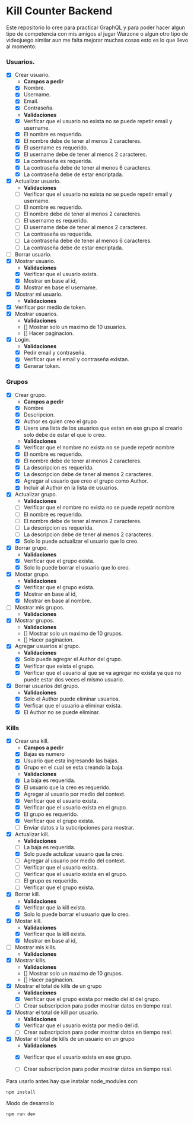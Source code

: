 # Kill Counter Backend

Este repositorio lo cree para practicar GraphQL y para poder hacer algun tipo de competencia con mis amigos al jugar Warzone o algun otro tipo de videojuego similar aun me falta mejorar muchas cosas esto es lo que llevo al momento:

### Usuarios.
- [x] Crear usuario.
  - **Campos a pedir**
  - [x] Nombre.
  - [x] Username.
  - [x] Email.
  - [x] Contraseña.
  - **Validaciones**
  - [x] Verificar que el usuario no exista no se puede repetir email y username.
  - [x] El nombre es requerido.
  - [x] El nombre debe de tener al menos 2 caracteres.
  - [x] El username es requerido.
  - [x] El username debe de tener al menos 2 caracteres.
  - [x] La contraseña es requerida.
  - [x] La contraseña debe de tener al menos 6 caracteres.
  - [x] La contraseña debe de estar encriptada.
- [x] Actualizar usuario.
  - **Validaciones**
  - [ ] Verificar que el usuario no exista no se puede repetir email y username.
  - [ ] El nombre es requerido.
  - [ ] El nombre debe de tener al menos 2 caracteres.
  - [ ] El username es requerido.
  - [ ] El username debe de tener al menos 2 caracteres.
  - [ ] La contraseña es requerida.
  - [ ] La contraseña debe de tener al menos 6 caracteres.
  - [ ] La contraseña debe de estar encriptada.
- [ ] Borrar usuario.
- [x] Mostrar usuario.
  - **Validaciones**
  - [x] Verificar que el usuario exista.
  - [x] Mostrar en base al id,
  - [x] Mostrar en base el username.
- [x] Mostrar mi usuario.
  - **Validaciones**
 - [x] Verificar por medio de token.
- [x] Mostrar usuarios.
  - **Validaciones**
  - [] Mostrar solo un maximo de 10 usuarios.
  - [] Hacer paginacion.
- [x] Login.
  - **Validaciones**
  - [x] Pedir email y contraseña.
  - [x] Verificar que el email y contraseña existan.
  - [x] Generar token.

### Grupos
- [x] Crear grupo.
  - **Campos a pedir**
  - [x] Nombre
  - [x] Descripcion.
  - [x] Author es quien creo el grupo
  - [x] Users una lista de los usuarios que estan en ese grupo al crearlo solo debe de estar el que lo creo.
  - **Validaciones**
  - [x] Verificar que el nombre no exista no se puede repetir nombre
  - [x] El nombre es requerido.
  - [x] El nombre debe de tener al menos 2 caracteres.
  - [x] La descripcion es requerida.
  - [x] La descripcion debe de tener al menos 2 caracteres.
  - [x] Agregar al usuario que creo el grupo como Author.
  - [x] Incluir al Author en la lista de usuarios.
- [x] Actualizar grupo.
  - **Validaciones**
  - [ ] Verificar que el nombre no exista no se puede repetir nombre
  - [ ] El nombre es requerido.
  - [ ] El nombre debe de tener al menos 2 caracteres.
  - [ ] La descripcion es requerida.
  - [ ] La descripcion debe de tener al menos 2 caracteres.
  - [x] Solo lo puede actualizar el usuario que lo creo.
- [x] Borrar grupo.
  - **Validaciones**
  - [x] Verificar que el grupo exista.
  - [x] Solo lo puede borrar el usuario que lo creo.
- [x] Mostar grupo.
  - **Validaciones**
  - [x] Verificar que el grupo exista.
  - [x] Mostrar en base al id,
  - [x] Mostrar en base al nombre.
- [ ] Mostrar mis grupos.
  - **Validaciones**
- [x] Mostrar grupos.
  - **Validaciones**
  - [] Mostrar solo un maximo de 10 grupos.
  - [] Hacer paginacion.
- [x] Agregar usuarios al grupo.
  - **Validaciones**
  - [x] Solo puede agregar el Author del grupo.
  - [x] Verificar que exista el grupo.
  - [x] Verificar que el usuario al que se va agregar no exista ya que no puede estar dos veces el mismo usuario.
- [x] Borrar usuarios del grupo.
  - **Validaciones**
  - [x] Solo el Author puede eliminar usuarios.
  - [x] Verficar que el usuario a eliminar exista.
  - [x] El Author no se puede eliminar.

### Kills
- [x] Crear una kill.
  - **Campos a pedir**
  - [x] Bajas es numero
  - [x] Usuario que esta ingresando las bajas.
  - [x] Grupo en el cual se esta creando la baja.
  - **Validaciones**
  - [x] La baja es requerida.
  - [x] El usuario que la creo es requerido.
  - [x] Agregar al usuario por medio del context.
  - [x] Verificar que el usuario exista.
  - [x] Verificar que el usuario exista en el grupo.
  - [x] El grupo es requerido.
  - [x] Verificar que el grupo exista.
  - [ ] Enviar datos a la subcripciones para mostrar.
- [x] Actualizar kill.
  - **Validaciones**
  - [ ] La baja es requerida.
  - [x] Solo puede actulizar usuario que la creo.
  - [ ] Agregar al usuario por medio del context.
  - [ ] Verificar que el usuario exista.
  - [ ] Verificar que el usuario exista en el grupo.
  - [ ] El grupo es requerido.
  - [ ] Verificar que el grupo exista.
- [x] Borrar kill.
  - **Validaciones**
  - [x] Verificar que la kill exista.
  - [x] Solo lo puede borrar el usuario que lo creo.
- [x] Mostar kill.
  - **Validaciones**
  - [x] Verificar que la kill exista.
  - [x] Mostrar en base al id,
- [ ] Mostrar mis kills.
  - **Validaciones**
- [x] Mostrar kills.
  - **Validaciones**
  - [] Mostrar solo un maximo de 10 grupos.
  - [] Hacer paginacion.
- [x] Mostrar el total de kills de un grupo
  - **Validaciones**
  - [x] Verificar que el grupo exista por medio del id del grupo.
  - [ ] Crear subscripcion para poder mostrar datos en tiempo real.
- [x] Mostrar el total de kill por usuario.
  - **Validaciones**
  - [x] Verificar que el usuario exista por medio del id.
  - [ ] Crear subscripcion para poder mostrar datos en tiempo real.
- [x] Mostar el total de kills de un usuario en un grupo
  - **Validaciones**
  - [x] Verificar que el usuario exista en ese grupo.
  - [ ] Crear subscripcion para poder mostrar datos en tiempo real.




Para usarlo antes hay que instalar node_modules con:
```
npm install
```

Modo de desarrollo
```
npm run dev
```